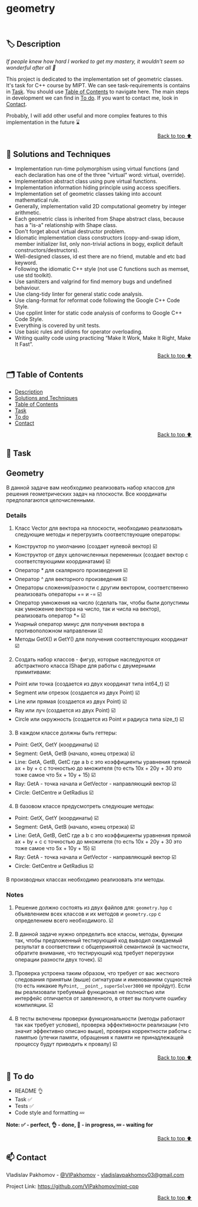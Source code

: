 # geometry

<br/>

<a id="description"></a>
## 🏷️ Description

*If people knew how hard I worked to get my mastery, it wouldn't seem so wonderful after all 💫*

This project is dedicated to the implementation set of geometric classes. It's task for C++ course by MIPT. We can see task-requirements is contains in [Task](#task). 
You should use [Table of Contents](#️table_of_contents) to navigate here. The main steps in development we can find in [To do](#to_do). If you want to contact me, look in [Contact](#contact).<br/>

Probably, I will add other useful and more complex features to this implementation in the future ⌛ 

<p align="right"><a href="#geometry">Back to top ⬆️</a></p>

<a id="solutions_and_techniques"></a>
## 🎯 Solutions and Techniques

- Implementation run-time polymorphism using virtual functions (and each declaration has one of the three "virtual" word: virtual, override).
- Implementation abstract class using pure virtual functions.
- Implementation information hiding principle using access specifiers.
- Implementation set of geometric classes taking into account mathematical rule.
- Generally, implementation valid 2D computational geometry by integer arithmetic.
- Each geometric class is inherited from Shape abstract class, because has a "is-a" relationship with Shape class.
- Don't forget about virtual destructor problem.
- Idiomatic implementation class constructors (copy-and-swap idiom, member initializer list, only non-trivial actions in bogy, explicit default constructors/destructors).
- Well-designed classes, id est there are no friend, mutable and etc bad keyword.
- Following the idiomatic C++ style (not use C functions such as memset, use std toolkit).
- Use sanitizers and valgrind for find memory bugs and undefined behaviour.
- Use clang-tidy linter for general static code analysis.
- Use clang-format for reformat code following the Google C++ Code Style.
- Use cpplint linter for static code analysis of conforms to Google C++ Code Style. 
- Everything is covered by unit tests.
- Use basic rules and idioms for operator overloading.   
- Writing quality code using practicing “Make It Work, Make It Right, Make It Fast”.

<p align="right"><a href="#geometry">Back to top ⬆️</a></p>

<a id="table_of_contents"></a>
## 🗂️ Table of Contents 
- [Description](#️-description)
- [Solutions and Techniques](#-solutions-and-techniques)
- [Table of Contents](#️-table-of-contents)
- [Task](#-task)
- [To do](#-to-do)
- [Contact](#-contact)


<p align="right"><a href="#geometry">Back to top ⬆️</a></p>

<a id="task"></a>
## 📄 Task 

## Geometry

В данной задаче вам необходимо реализовать набор классов для решения геометрических задач на плоскости. 
Все координаты предполагаются целочисленными.

### Details

1. Класс Vector для вектора на плоскости, необходимо реализовать следующие методы и перегрузить соответствующие операторы:
* Конструктор по умолчанию (создает нулевой вектор) ☑️
* Конструктор от двух целочисленных переменных (создает вектор с соответствующими координатами) ☑️
* Оператор * для скалярного произведения ☑️
* Оператор ^ для векторного произведения ☑️
* Операторы сложения/разности с другим вектором, соответственно реализовать операторы += и -= ☑️
* Оператор умножения на число (сделать так, чтобы были допустимы как умножение вектора на число, так и числа на вектор), реализовать оператор *= ☑️
* Унарный оператор минус для получения вектора в противоположном направлении ☑️
* Методы GetX() и GetY() для получения соответствующих координат ☑️

2. Создать набор классов - фигур, которые наследуются от абстрактного класса IShape для работы с двумерными примитивами: 
* Point или точка (создается из двух координат типа int64_t) ☑️
* Segment или отрезок (создается из двух Point) ☑️
* Line или прямая (создается из двух Point) ☑️
* Ray или луч (создается из двух Point) ☑️ 
* Circle или окружность (создается из Point и радиуса типа size_t) ☑️

3. В каждом классе должны быть геттеры:
* Point: GetX, GetY (координаты) ☑️
* Segment: GetA, GetB (начало, конец отрезка) ☑️
* Line: GetA, GetB, GetC где a b c это коэффициенты уравнения прямой ax + by + c с точностью до множителя (то есть 10x + 20y + 30 это тоже самое что 5x + 10y + 15) ☑️
* Ray: GetA - точка начала и GetVector - направляющий вектор ☑️
* Circle: GetCentre и GetRadius ☑️

4. В базовом классе предусмотреть следующие методы: 
* Point: GetX, GetY (координаты) ☑️
* Segment: GetA, GetB (начало, конец отрезка) ☑️
* Line: GetA, GetB, GetC где a b c это коэффициенты уравнения прямой ax + by + c с точностью до множителя (то есть 10x + 20y + 30 это тоже самое что 5x + 10y + 15) ☑️
* Ray: GetA - точка начала и GetVector - направляющий вектор ☑️
* Circle: GetCentre и GetRadius ☑️

В производных классах необходимо реализовать эти методы.

### Notes

1. Решение должно состоять из двух файлов для: `geometry.hpp` с объявлением всех классов и их методов и `geometry.cpp` с определением всего необходимого. ☑️

2. В данной задаче нужно определить все классы, методы, функции так, 
    чтобы предложенный тестирующий код выводил ожидаемый результат в 
    соответствии с общепринятой семантикой (в частности, обратите внимание, 
    что тестирующий код требует перегрузки операции разности двух точек). ☑️

3. Проверка устроена таким образом, что требует от вас жесткого следования принятым (выше)
   сигнатурам и именованиям сущностей (то есть никакие `MyPoint`, `__point_`,  `superSolver3000` не пройдут).
   Если вы реализовали требуемый функционал не полностью или интерфейс отличается от заявленного,
   в ответ вы получите ошибку компиляции. ☑️

4. В тесты включены проверки функциональности (методы работают так как требует условие),
   проверка эффективности реализации (что значит эффективно описано выше),
   проверка корректности работы с памятью (утечки памяти, обращения к памяти
   не принадлежащей процессу будут приводить к провалу) ☑️


<p align="right"><a href="#geometry">Back to top ⬆️</a></p>

<a id="to_do"></a>
## 📌 To do 

- README 👌
- Task ✅
- Tests ✅
- Code style and formatting 💤

**Note: ✅ - perfect, 👌 - done, 🔄 - in progress, 💤 - waiting for** 

<p align="right"><a href="#geometry">Back to top ⬆️</a></p>


<a id="contact"></a>
## 📫 Contact  

Vladislav Pakhomov - [@VlPakhomov](https://t.me/VlPakhomov) - [vladislavpakhomov03@gmail.com](mailto:vladislavpakhomov03@gmail.com)

Project Link: https://github.com/VlPakhomov/mipt-cpp

<p align="right"><a href="#geometry">Back to top ⬆️</a></p>

